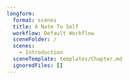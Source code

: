 ```yaml
---
longform:
  format: scenes
  title: A Note To Self
  workflow: Default Workflow
  sceneFolder: /
  scenes:
    - Introduction
  sceneTemplate: templates/Chapter.md
  ignoredFiles: []
---
```

